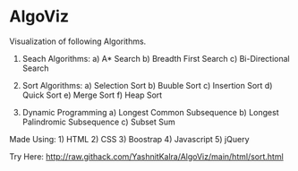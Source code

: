 # AlgoViz

Visualization of following Algorithms.
1. Seach Algorithms:
	a) A* Search
	b) Breadth First Search
	c) Bi-Directional Search

2. Sort Algorithms:
	a) Selection Sort
	b) Buuble Sort
	c) Insertion Sort
	d) Quick Sort
	e) Merge Sort
	f) Heap Sort

3. Dynamic Programming
	a) Longest Common Subsequence
	b) Longest Palindromic Subsequence
	c) Subset Sum

Made Using:
	1) HTML
	2) CSS
	3) Boostrap
	4) Javascript
	5) jQuery

Try Here: http://raw.githack.com/YashnitKalra/AlgoViz/main/html/sort.html
